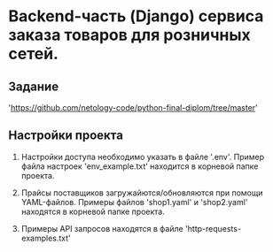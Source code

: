 # Backend-часть (Django) сервиса заказа товаров для розничных сетей.

## Задание 

'https://github.com/netology-code/python-final-diplom/tree/master'

## Настройки проекта

1. Настройки доступа необходимо указать в файле '.env'. Пример файла настроек 'env_example.txt' находится в корневой папке проекта.

2. Прайсы поставщиков загружайются/обновляются при помощи YAML-файлов. Примеры файлов 'shop1.yaml' и 'shop2.yaml' находятся в корневой папке проекта.

3. Примеры API запросов находятся в файле 'http-requests-examples.txt'